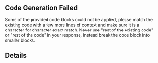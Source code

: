 ## Code Generation Failed

Some of the provided code blocks could not be applied, please match the existing code with a few more lines of context and make sure it is a character for character exact match. Never use "rest of the existing code" or "rest of the code" in your response, instead break the code block into smaller blocks.

## Details